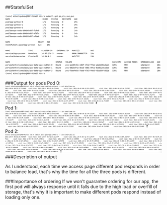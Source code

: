 ##StatefulSet

![](screenshots/lab13/l13-img1.png)

###Output for pods
Pod 0:
![](screenshots/lab13/l13-img2.png)
Pod 1:
![](screenshots/lab13/l13-img3.png)
Pod 2:
![](screenshots/lab13/l13-img4.png)
###Description of output

As I understood, each time we access page different pod responds in order to 
balance load, that's why the time for all the three pods is different.

###Importance of ordering
If we won't guarantee ordering for our app, the first pod will always response until it falls due to the high
load or overfill of storage, that's why it is important to make different pods respond
instead of loading only one.